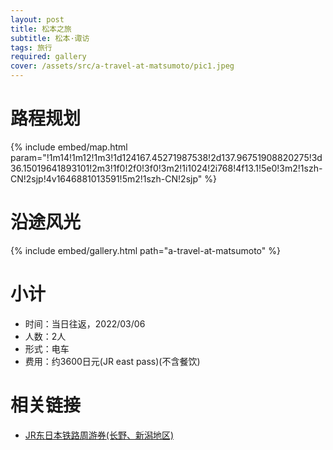 ```yaml
---
layout: post
title: 松本之旅
subtitle: 松本·诹访
tags: 旅行
required: gallery
cover: /assets/src/a-travel-at-matsumoto/pic1.jpeg
---
```


# 路程规划

{% include embed/map.html param="!1m14!1m12!1m3!1d124167.45271987538!2d137.96751908820275!3d36.15019641893101!2m3!1f0!2f0!3f0!3m2!1i1024!2i768!4f13.1!5e0!3m2!1szh-CN!2sjp!4v1646881013591!5m2!1szh-CN!2sjp" %}

# 沿途风光

{% include embed/gallery.html path="a-travel-at-matsumoto" %}

# 小计

- 时间：当日往返，2022/03/06
- 人数：2人
- 形式：电车
- 费用：约3600日元(JR east pass)(不含餐饮)

# 相关链接

- [JR东日本铁路周游券(长野、新潟地区)](https://www.jreast.co.jp/multi/zh-CHS/pass/eastpass_n.html)

